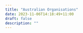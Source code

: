 ```yaml
---
title: "Australian Organisations"
date: 2023-11-06T14:18:49+11:00
draft: false
description: ""
---
```

